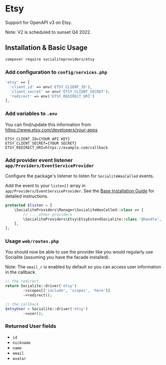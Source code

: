 # Etsy

Support for OpenAPI v3 on Etsy.

Note: V2 is scheduled to sunset Q4 2022.

## Installation & Basic Usage

```bash
composer require socialiteproviders/etsy
```

### Add configuration to `config/services.php`

```php
'etsy' => [    
  'client_id' => env('ETSY_CLIENT_ID'),  
  'client_secret' => env('ETSY_CLIENT_SECRET'),  
  'redirect' => env('ETSY_REDIRECT_URI') 
],
```

### Add variables to `.env`
You can find/update this information from https://www.etsy.com/developers/your-apps
```
ETSY_CLIENT_ID={YOUR API KEY}
ETSY_CLIENT_SECRET={YOUR SECRET}
ETSY_REDIRECT_URI=https://example.com/callback
```

### Add provider event listener `app/Providers/EventServiceProvider`

Configure the package's listener to listen for `SocialiteWasCalled` events.

Add the event to your `listen[]` array in `app/Providers/EventServiceProvider`. See the [Base Installation Guide](https://socialiteproviders.com/usage/) for detailed instructions.

```php
protected $listen = [
    \SocialiteProviders\Manager\SocialiteWasCalled::class => [
        // ... other providers
        \SocialiteProviders\Etsy\EtsyExtendSocialite::class.'@handle',
    ],
];
```

### Usage `web/routes.php`

You should now be able to use the provider like you would regularly use Socialite (assuming you have the facade installed).

Note: The `email_r` is enabled by default so you can access user information in the callback. 

```php
// the redirect
return Socialite::driver('etsy')
        ->scopes[['include', 'scopes', 'here']]  
        ->redirect();

// the callback
$etsyUser = Socialite::driver('etsy')
        ->user();
```

### Returned User fields

- ``id``
- ``nickname``
- ``name``
- ``email``
- ``avatar``
